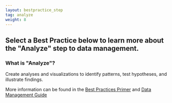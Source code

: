 ```yaml
---
layout: bestpractice_step
tag: analyze
weight: 8
---
```


## Select a Best Practice below to learn more about the "Analyze" step to data management.

### What is "Analyze"?

Create analyses and visualizations to identify patterns, test hypotheses, and illustrate findings. 

More information can be found in the [Best Practices Primer](https://www.dataone.org/sites/all/documents/DataONE_BP_Primer_020212.pdf) and [Data Management Guide](https://www.dataone.org/sites/all/documents/DataONE-PPSR-DataManagementGuide.pdf)

